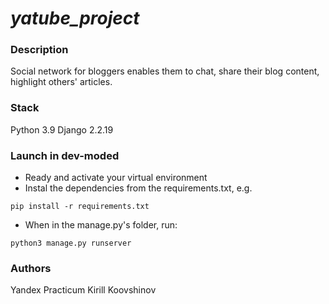 # _yatube_project_

### Description
Social network for bloggers enables them to chat, share their blog content, highlight others' articles. 

### Stack
Python 3.9
Django 2.2.19

### Launch in dev-moded
- Ready and activate your virtual environment
- Instal the dependencies from the requirements.txt, e.g.
```
pip install -r requirements.txt
``` 
- When in the manage.py's folder, run:
```
python3 manage.py runserver
```

### Authors
Yandex Practicum
Kirill Koovshinov